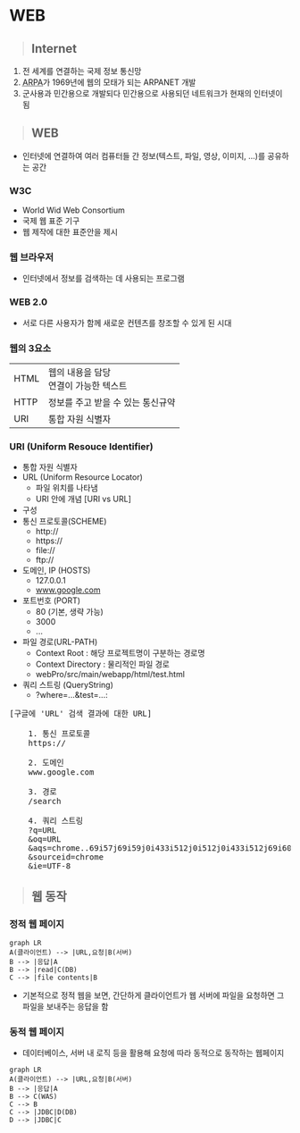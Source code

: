# WEB
> ## Internet
1. 전 세계를 연결하는 국제 정보 통신망
2. <abbr title="Advanced Research projects Agency">ARPA</abbr>가 1969년에 웹의 모태가 되는 ARPANET 개발
3. 군사용과 민간용으로 개발되다 민간용으로 사용되던 네트워크가 현재의 인터넷이 됨

> ## WEB
* 인터넷에 연결하여 여러 컴퓨터들 간 정보(텍스트, 파일, 영상, 이미지, ...)를 공유하는 공간
### W3C
  * World Wid Web Consortium
  * 국제 웹 표준 기구
  * 웹 제작에 대한 표준안을 제시

### 웹 브라우저
* 인터넷에서 정보를 검색하는 데 사용되는 프로그램

### WEB 2.0
* 서로 다른 사용자가 함께 새로운 컨텐츠를 창조할 수 있게 된 시대

### 웹의 3요소
<table>
<tr>
    <td>HTML</td>
    <td>웹의 내용을 담당<br>연결이 가능한 텍스트</td>
</tr>
<tr>
    <td>HTTP</td>
    <td>정보를 주고 받을 수 있는 통신규약</td>
</tr>
<tr>
    <td>URI</td>
    <td>통합 자원 식별자</td>
</tr>
</table>

### URI (Uniform Resouce Identifier)
* 통합 자원 식별자
* URL (Uniform Resource Locator)
  * 파일 위치를 나타냄
  * URI 안에 개념 [URI vs URL]
* 구성
* 통신 프로토콜(SCHEME)
  * http://
  * https://
  * file://
  * ftp://
* 도메인, IP (HOSTS)
  * 127.0.0.1
  * www.google.com
* 포트번호 (PORT)
  * 80 (기본, 생략 가능)
  * 3000
  * ...
* 파일 경로(URL-PATH)
  * Context Root : 해당 프로젝트명이 구분하는 경로명
  * Context Directory : 물리적인 파일 경로
  * webPro/src/main/webapp/html/test.html
* 쿼리 스트링 (QueryString)
  * ?where=...&test=...:

<pre>
[구글에 'URL' 검색 결과에 대한 URL]
    
    1. 통신 프로토콜
    https://
    
    2. 도메인
    www.google.com
    
    3. 경로
    /search
    
    4. 쿼리 스트링
    ?q=URL
    &oq=URL
    &aqs=chrome..69i57j69i59j0i433i512j0i512j0i433i512j69i60l3.2836j0j9
    &sourceid=chrome
    &ie=UTF-8
</pre>
> ## 웹 동작

### 정적 웹 페이지
```mermaid
graph LR
A(클라이언트) --> |URL,요청|B(서버)
B --> |응답|A
B --> |read|C(DB)
C --> |file contents|B
```
* 기본적으로 정적 웹을 보면, 간단하게 클라이언트가 웹 서버에 파일을 요청하면 그 파일을 보내주는 응답을 함

### 동적 웹 페이지
* 데이터베이스, 서버 내 로직 등을 활용해 요청에 따라 동적으로 동작하는 웹페이지

```mermaid
graph LR
A(클라이언트) --> |URL,요청|B(서버)
B --> |응답|A
B --> C(WAS)
C --> B
C --> |JDBC|D(DB)
D --> |JDBC|C
```
